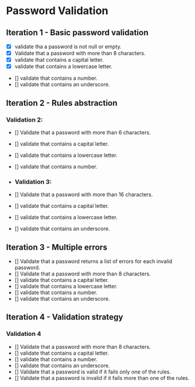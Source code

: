 ﻿# Password Validation

## Iteration 1 - Basic password validation

- [x] validate tha a password is not null or empty.
- [x] Validate that a password with more than 8 characters.
- [x] validate that contains a capital letter. 
- [x] validate that contains a lowercase letter.
- [] validate that contains a number.
- [] validate that contains an underscore.

## Iteration 2 - Rules abstraction

### Validation 2:	
- [] Validate that a password with more than 6 characters.
- [] validate that contains a capital letter.
- [] validate that contains a lowercase letter.
- [] validate that contains a number.

- ### Validation 3:
- [] Validate that a password with more than 16 characters.
- [] validate that contains a capital letter.
- [] validate that contains a lowercase letter.
- [] validate that contains an underscore.

## Iteration 3 - Multiple errors
- [] Validate that a password returns a list of errors for each invalid password.
- [] Validate that a password with more than 8 characters.
- [] validate that contains a capital letter.
- [] validate that contains a lowercase letter.
- [] validate that contains a number.
- [] validate that contains an underscore.

## Iteration 4 - Validation strategy

### Validation 4
- [] Validate that a password with more than 8 characters.
- [] validate that contains a capital letter.
- [] validate that contains a number.
- [] validate that contains an underscore.
- [] Validate that a password is valid if it fails only one of the rules.
- [] Validate that a password is invalid if it fails more than one of the rules.

